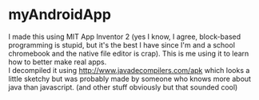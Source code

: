 # myAndroidApp
I made this using MIT App Inventor 2 (yes I know, I agree, block-based programming is stupid, but it's the best I have since I'm and a school chromebook and the native file editor is crap).  This is me using it to learn how to better make real apps.  
I decompiled it using http://www.javadecompilers.com/apk which looks a little sketchy but was probably made by someone who knows more about java than javascript.  (and other stuff obviously but that sounded cool)
